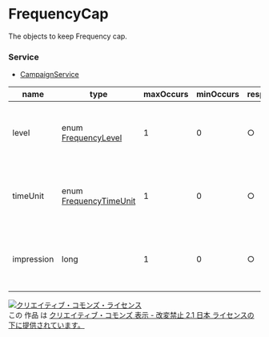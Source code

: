 # FrequencyCap
The objects to keep Frequency cap.
### Service
+ [CampaignService](../services/CampaignService.md)

| name | type | maxOccurs | minOccurs | response | add | set | remove | description | 
|---|---|---|---|---|---|---|---|---|
| level| enum <a href="./FrequencyLevel.md">FrequencyLevel</a>| 1| 0| ○| Optional<br>※1| Optional<br>※2| Ignore| SFrequency Cap Level (Campaign or Ad Group or Ad) |
| timeUnit| enum <a href="./FrequencyTimeUnit.md">FrequencyTimeUnit</a>| 1| 0| ○| Optional<br>※1| Optional<br>※2| Ignore| Frequency Cap Time (Campaign or Ad Group or Ad) |
| impression| long| 1| 0| ○| Optional<br>※1| Optional<br>※2| Ignore| Maximum Number of Ad Impressions to Unique User |
<a rel="license" href="http://creativecommons.org/licenses/by-nd/2.1/jp/"><img alt="クリエイティブ・コモンズ・ライセンス" style="border-width:0" src="https://i.creativecommons.org/l/by-nd/2.1/jp/88x31.png" /></a><br />この 作品 は <a rel="license" href="http://creativecommons.org/licenses/by-nd/2.1/jp/">クリエイティブ・コモンズ 表示 - 改変禁止 2.1 日本 ライセンスの下に提供されています。</a>
